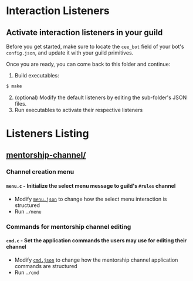 # Interaction Listeners

## Activate interaction listeners in your guild

Before you get started, make sure to locate the `cee_bot` field of your bot's `config.json`, and
update it with your guild primitives.

Once you are ready, you can come back to this folder and continue:

1. Build executables:
```bash
$ make
```
2. (optional) Modify the default listeners by editing the sub-folder's JSON files.
3. Run executables to activate their respective listeners

# Listeners Listing

## [mentorship-channel/](mentorship-channel/)

### Channel creation menu

#### `menu.c` - Initialize the select menu message to guild's `#rules` channel

* Modify [`menu.json`](mentorship-channel/menu.json) to change how the select menu interaction is structured
* Run `./menu`

### Commands for mentorship channel editing

#### `cmd.c` - Set the application commands the users may use for editing their channel

* Modify [`cmd.json`](mentorship-channel/cmd.json) to change how the mentorship channel application commands are structured
* Run `./cmd`
